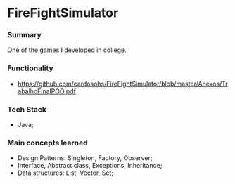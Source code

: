 # FireFightSimulator
### Summary
One of the games I developed in college.
### Functionality
- https://github.com/cardosohs/FireFightSimulator/blob/master/Anexos/TrabalhoFinalPOO.pdf
### Tech Stack
- Java;
### Main concepts learned
- Design Patterns: Singleton, Factory, Observer;
- Interface, Abstract class, Exceptions, Inheritance;
- Data structures: List, Vector, Set;
